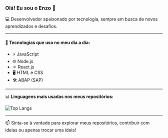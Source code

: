 ### Olá! Eu sou o Enzo 👋

💻 Desenvolvedor apaixonado por tecnologia, sempre em busca de novos aprendizados e desafios.

---

#### 🚀 Tecnologias que uso no meu dia a dia:

- ⚡ JavaScript
- 🌐 Node.js
- ⚛️ React.js
- 🖥️ HTML e CSS
- 🛠️ ABAP (SAP)

---

📊 **Linguagens mais usadas nos meus repositórios:**

![Top Langs](https://github-readme-stats.vercel.app/api/top-langs/?username=Enzoss23&layout=compact&theme=radical)

---

📫 Sinta-se à vontade para explorar meus repositórios, contribuir com ideias ou apenas trocar uma ideia!
